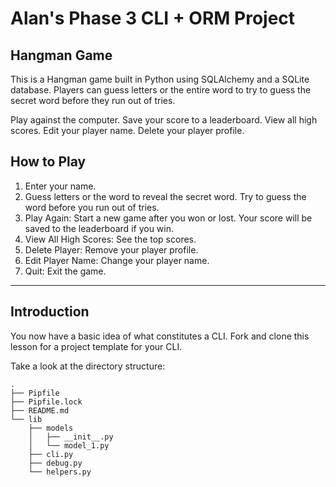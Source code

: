 # Alan's Phase 3 CLI + ORM Project 

## Hangman Game 

This is a Hangman game built in Python using SQLAlchemy and a SQLite database. Players can guess letters or the entire word to try to guess the secret word before they run out of tries.


Play against the computer.
Save your score to a leaderboard.
View all high scores.
Edit your player name.
Delete your player profile.


## How to Play 
1. Enter your name.
2. Guess letters or the word to reveal the secret word. Try to guess the word before you run out of tries. 
3. Play Again: Start a new game after you won or lost. Your score will be saved to the leaderboard if you win.
4. View All High Scores: See the top scores.
5. Delete Player: Remove your player profile.
6. Edit Player Name: Change your player name.
7. Quit: Exit the game.








---





## Introduction

You now have a basic idea of what constitutes a CLI. Fork and clone this lesson
for a project template for your CLI.

Take a look at the directory structure:

```console
.
├── Pipfile
├── Pipfile.lock
├── README.md
└── lib
    ├── models
    │   ├── __init__.py
    │   └── model_1.py
    ├── cli.py
    ├── debug.py
    └── helpers.py
```

